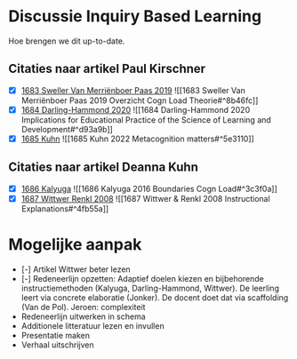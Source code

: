 # Discussie Inquiry Based Learning
Hoe brengen we dit up-to-date.

## Citaties naar artikel Paul Kirschner
- [x] [1683 Sweller Van Merriënboer Paas 2019](https://u.pcloud.link/publink/show?code=XZWWfeVZWxURgGPqCc5k1ezCwarav7IoGEGk) ![[1683 Sweller Van Merriënboer Paas 2019 Overzicht Cogn Load Theorie#^8b46fc]]
- [x] [1684 Darling-Hammond 2020](https://u.pcloud.link/publink/show?code=XZJTfeVZWFOcHmlilbRXWdTKLcXwpQn4aLny) ![[1684 Darling-Hammond 2020 Implications for Educational Practice of the Science of Learning and Development#^d93a9b]]
- [x] [1685 Kuhn](https://u.pcloud.link/publink/show?code=XZQTfeVZtRiOgE77lT5GOwU7yNzLqymqeGpX) ![[1685 Kuhn 2022 Metacognition matters#^5e3110]]

## Citaties naar artikel Deanna Kuhn
- [x] [1686 Kalyuga](https://u.pcloud.link/publink/show?code=XZyTfeVZti3ohe59Lw4cYffHf7eNw0vWHsp7) ![[1686 Kalyuga 2016 Boundaries Cogn Load#^3c3f0a]]
- [x] [1687 Wittwer Renkl 2008](https://u.pcloud.link/publink/show?code=XZH6geVZhXVRnGDNPgyUj74h647knuegsNBy) ![[1687 Wittwer & Renkl 2008 Instructional Explanations#^4fb55a]]
# Mogelijke aanpak
- [-] Artikel Wittwer beter lezen
- [-] Redeneerlijn opzetten: Adaptief doelen kiezen en bijbehorende instructiemethoden (Kalyuga, Darling-Hammond, Wittwer). De leerling leert via concrete elaboratie (Jonker). De docent doet dat via scaffolding (Van de Pol). Jeroen: complexiteit
- Redeneerlijn uitwerken in schema
- Additionele litteratuur lezen en invullen
- Presentatie maken
- Verhaal uitschrijven

